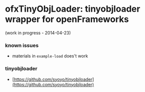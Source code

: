 ofxTinyObjLoader: tinyobjloader wrapper for openFrameworks 
================

(work in progress - 2014-04-23)

### known issues
- materials in `example-load` does't work

### tinyobjloader
- [https://github.com/syoyo/tinyobjloader](https://github.com/syoyo/tinyobjloader)